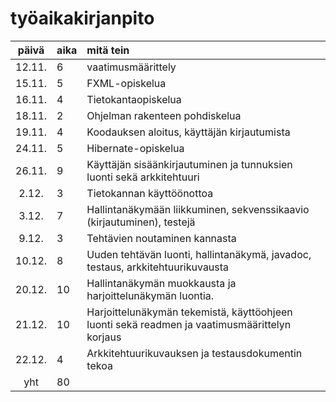# työaikakirjanpito

| päivä | aika | mitä tein
|:-----:|:---- |:---------
| 12.11.| 6    | vaatimusmäärittely
| 15.11.| 5    | FXML-opiskelua
| 16.11.| 4    | Tietokantaopiskelua
| 18.11.| 2    | Ohjelman rakenteen pohdiskelua
| 19.11.| 4    | Koodauksen aloitus, käyttäjän kirjautumista
| 24.11.| 5    | Hibernate-opiskelua
| 26.11.| 9    | Käyttäjän sisäänkirjautuminen ja tunnuksien luonti sekä arkkitehtuuri
| 2.12. | 3    | Tietokannan käyttöönottoa
| 3.12. | 7    | Hallintanäkymään liikkuminen, sekvenssikaavio (kirjautuminen), testejä
| 9.12. | 3    | Tehtävien noutaminen kannasta
| 10.12.| 8    | Uuden tehtävän luonti, hallintanäkymä, javadoc, testaus, arkkitehtuurikuvausta
| 20.12.| 10   | Hallintanäkymän muokkausta ja harjoittelunäkymän luontia.
| 21.12.| 10   | Harjoittelunäkymän tekemistä, käyttöohjeen luonti sekä readmen ja vaatimusmäärittelyn korjaus
| 22.12.| 4    | Arkkitehtuurikuvauksen ja testausdokumentin tekoa
| yht   | 80   |
